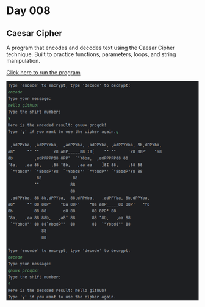 # Day 008

## Caesar Cipher
A program that encodes and decodes text using the Caesar Cipher technique.
Built to practice functions, parameters, loops, and string manipulation.

[Click here to run the program](https://www.programiz.com/online-compiler/4Z2EzCHkXc4Re)

![Caesar Cipher Screenshot](images/caesarCipher.png)